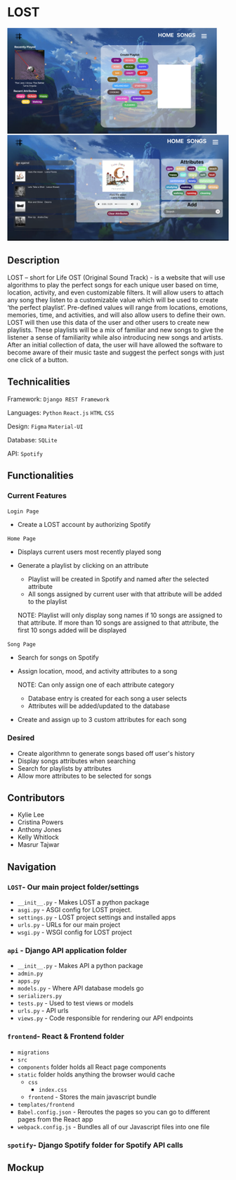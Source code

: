 # LOST
<img src="frontend/images/LOST-1.png" height="240"> <img src="frontend/images/LOST-2.png" height="240">
## Description 
LOST – short for Life OST (Original Sound Track) - is a website that will use algorithms to play the perfect songs for each unique user based on time, location, activity, and even customizable filters. It will allow users to attach any song they listen to a customizable value which will be used to create ‘the perfect playlist’. Pre-defined values will range from locations, emotions, memories, time, and activities, and will also allow users to define their own. LOST will then use this data of the user and other users to create new playlists. These playlists will be a mix of familiar and new songs to give the listener a sense of familiarity while also introducing new songs and artists. After an initial collection of data, the user will have allowed the software to become aware of their music taste and suggest the perfect songs with just one click of a button.  

## Technicalities 

Framework: `Django REST Framework `

Languages: `Python` `React.js` `HTML` `CSS`

Design: `Figma` `Material-UI`

Database: `SQLite`

API: `Spotify` 

## Functionalities
### Current Features
`Login Page`

- Create a LOST account by authorizing Spotify

`Home Page`


- Displays current users most recently played song 
- Generate a playlist by clicking on an attribute 
  - Playlist will be created in Spotify and named after the selected attribute 
  - All songs assigned by current user with that attribute will be added to the playlist
  
  NOTE: Playlist will only display song names if 10 songs are assigned to that attribute. 
  If more than 10 songs are assigned to that attribute, the first 10 songs added will be displayed 
  
`Song Page`
- Search for songs on Spotify
- Assign location, mood, and activity attributes to a song 

  NOTE: Can only assign one of each attribute category 
   - Database entry is created for each song a user selects 
   - Attributes will be added/updated to the database
- Create and assign up to 3 custom attributes for each song

### Desired 
- Create algorithmn to generate songs based off user's history 
- Display songs attributes when searching 
- Search for playlists by attributes
- Allow more attributes to be selected for songs 

## Contributors 
- Kylie Lee 
- Cristina Powers
- Anthony Jones
- Kelly Whitlock
- Masrur Tajwar


## Navigation
### `LOST`- Our main project folder/settings 
* `__init__.py` - Makes LOST a python package 
* `asgi.py` - ASGI config for LOST project.
* `settings.py` - LOST project settings and installed apps
* `urls.py` - URLs for our main project 
*  `wsgi.py` - WSGI config for LOST project
### `api` - Django API application folder 
* `__init__.py` - Makes API a python package 
* `admin.py`
* `apps.py`
* `models.py` - Where API database models go 
* `serializers.py`
* `tests.py` - Used to test views or models 
* `urls.py` - API urls 
* `views.py` - Code responsible for rendering our API endpoints
### `frontend`- React & Frontend folder
* `migrations`
* `src` 
* `components` folder holds all React page components 
* `static` folder holds anything the browser would cache 
  * `css`
    * `index.css` 
  *  `frontend` - Stores the main javascript bundle
* `templates/frontend` 
* `Babel.config.json` - Reroutes the pages so you can go to different pages from the React app 
* `webpack.config.js` - Bundles all of our Javascript files into one file 
### `spotify`- Django Spotify folder for Spotify API calls
## Mockup
